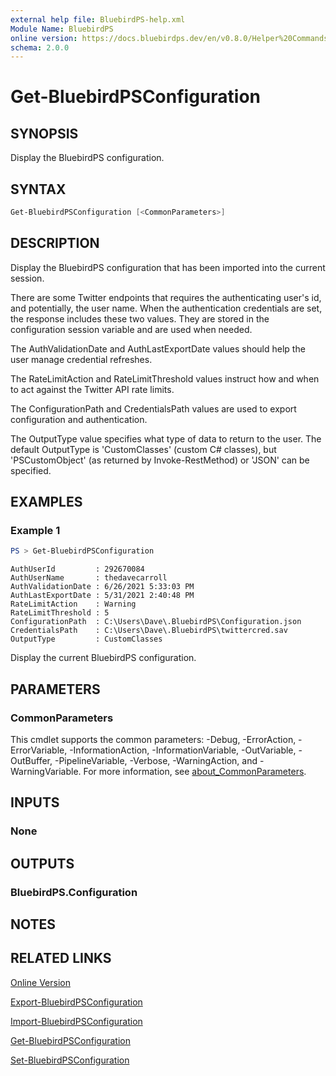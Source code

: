```yaml
---
external help file: BluebirdPS-help.xml
Module Name: BluebirdPS
online version: https://docs.bluebirdps.dev/en/v0.8.0/Helper%20Commands/Get-BluebirdPSConfiguration
schema: 2.0.0
---
```


# Get-BluebirdPSConfiguration

## SYNOPSIS

Display the BluebirdPS configuration.

## SYNTAX

```powershell
Get-BluebirdPSConfiguration [<CommonParameters>]
```

## DESCRIPTION

Display the BluebirdPS configuration that has been imported into the current session.

There are some Twitter endpoints that requires the authenticating user's id, and potentially, the user name.
When the authentication credentials are set, the response includes these two values.
They are stored in the configuration session variable and are used when needed.

The AuthValidationDate and AuthLastExportDate values should help the user manage credential refreshes.

The RateLimitAction and RateLimitThreshold values instruct how and when to act against the Twitter API rate limits.

The ConfigurationPath and CredentialsPath values are used to export configuration and authentication.

The OutputType value specifies what type of data to return to the user.
The default OutputType is 'CustomClasses' (custom C# classes), but 'PSCustomObject' (as returned by Invoke-RestMethod) or 'JSON' can be specified.

## EXAMPLES

### Example 1

```powershell
PS > Get-BluebirdPSConfiguration
```

```text
AuthUserId         : 292670084
AuthUserName       : thedavecarroll
AuthValidationDate : 6/26/2021 5:33:03 PM
AuthLastExportDate : 5/31/2021 2:40:48 PM
RateLimitAction    : Warning
RateLimitThreshold : 5
ConfigurationPath  : C:\Users\Dave\.BluebirdPS\Configuration.json
CredentialsPath    : C:\Users\Dave\.BluebirdPS\twittercred.sav
OutputType         : CustomClasses
```

Display the current BluebirdPS configuration.

## PARAMETERS

### CommonParameters

This cmdlet supports the common parameters: -Debug, -ErrorAction, -ErrorVariable, -InformationAction, -InformationVariable, -OutVariable, -OutBuffer, -PipelineVariable, -Verbose, -WarningAction, and -WarningVariable. For more information, see [about_CommonParameters](http://go.microsoft.com/fwlink/?LinkID=113216).

## INPUTS

### None

## OUTPUTS

### BluebirdPS.Configuration

## NOTES

## RELATED LINKS

[Online Version](https://docs.bluebirdps.dev/en/v0.8.0/Helper%20Commands/Get-BluebirdPSConfiguration)

[Export-BluebirdPSConfiguration](https://docs.bluebirdps.dev/en/v0.8.0/Helper%20Commands/Export-BluebirdPSConfiguration)

[Import-BluebirdPSConfiguration](https://docs.bluebirdps.dev/en/v0.8.0/Helper%20Commands/Import-BluebirdPSConfiguration)

[Get-BluebirdPSConfiguration](https://docs.bluebirdps.dev/en/v0.8.0/Helper%20Commands/Get-BluebirdPSConfiguration)

[Set-BluebirdPSConfiguration](https://docs.bluebirdps.dev/en/v0.8.0/Helper%20Commands/Set-BluebirdPSConfiguration)
